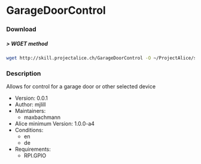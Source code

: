 # GarageDoorControl

### Download

##### > WGET method
```bash
wget http://skill.projectalice.ch/GarageDoorControl -O ~/ProjectAlice/system/skillInstallTickets/GarageDoorControl.install
```

### Description
Allows for control for a garage door or other selected device

- Version: 0.0.1
- Author: mjlill
- Maintainers:
  - maxbachmann
- Alice minimum Version: 1.0.0-a4
- Conditions:
  - en
  - de
- Requirements:
  - RPI.GPIO

